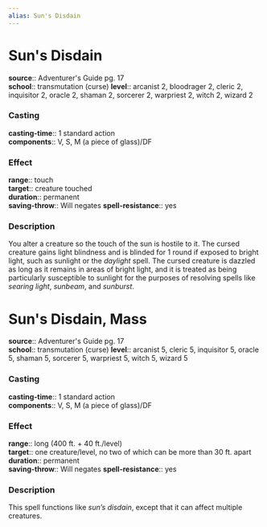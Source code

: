 ```yaml
---
alias: Sun's Disdain
---
```


# Sun's Disdain 

**source**:: Adventurer's Guide pg. 17  
**school**:: transmutation (curse)
**level**:: arcanist 2, bloodrager 2, cleric 2, inquisitor 2, oracle 2, shaman 2, sorcerer 2, warpriest 2, witch 2, wizard 2

### Casting 

**casting-time**:: 1 standard action  
**components**:: V, S, M (a piece of glass)/DF

### Effect 

**range**:: touch  
**target**:: creature touched  
**duration**:: permanent  
**saving-throw**:: Will negates
**spell-resistance**:: yes

### Description 

You alter a creature so the touch of the sun is hostile to it. The cursed creature gains light blindness and is blinded for 1 round if exposed to bright light, such as sunlight or the *daylight* spell. The cursed creature is dazzled as long as it remains in areas of bright light, and it is treated as being particularly susceptible to sunlight for the purposes of resolving spells like *searing light*, *sunbeam*, and *sunburst*.

# Sun's Disdain, Mass 

**source**:: Adventurer's Guide pg. 17  
**school**:: transmutation (curse)
**level**:: arcanist 5, cleric 5, inquisitor 5, oracle 5, shaman 5, sorcerer 5, warpriest 5, witch 5, wizard 5

### Casting 

**casting-time**:: 1 standard action  
**components**:: V, S, M (a piece of glass)/DF

### Effect 

**range**:: long (400 ft. + 40 ft./level)  
**target**:: one creature/level, no two of which can be more than 30 ft. apart  
**duration**:: permanent  
**saving-throw**:: Will negates
**spell-resistance**:: yes

### Description 

This spell functions like *sun’s disdain*, except that it can affect multiple creatures.
